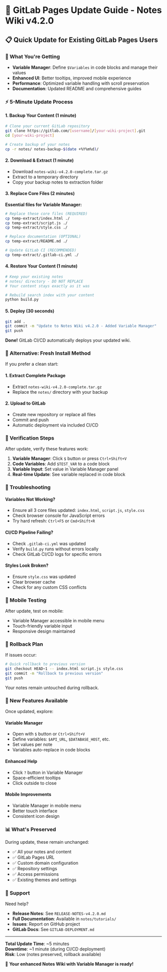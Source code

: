 # 🚀 GitLab Pages Update Guide - Notes Wiki v4.2.0

## 📋 Quick Update for Existing GitLab Pages Users

### 🎯 What You're Getting
- **Variable Manager**: Define `$Variables` in code blocks and manage their values
- **Enhanced UI**: Better tooltips, improved mobile experience
- **Performance**: Optimized variable handling with scroll preservation
- **Documentation**: Updated README and comprehensive guides

### ⚡ 5-Minute Update Process

#### 1. **Backup Your Content** (1 minute)
```bash
# Clone your current GitLab repository
git clone https://gitlab.com/[username]/[your-wiki-project].git
cd [your-wiki-project]

# Create backup of your notes
cp -r notes/ notes-backup-$(date +%Y%m%d)/
```

#### 2. **Download & Extract** (1 minute)
- Download `notes-wiki-v4.2.0-complete.tar.gz`
- Extract to a temporary directory
- Copy your backup notes to extraction folder

#### 3. **Replace Core Files** (2 minutes)
**Essential files for Variable Manager:**
```bash
# Replace these core files (REQUIRED)
cp temp-extract/index.html ./
cp temp-extract/script.js ./
cp temp-extract/style.css ./

# Replace documentation (OPTIONAL)
cp temp-extract/README.md ./

# Update GitLab CI (RECOMMENDED)
cp temp-extract/.gitlab-ci.yml ./
```

#### 4. **Restore Your Content** (1 minute)
```bash
# Keep your existing notes
# notes/ directory - DO NOT REPLACE
# Your content stays exactly as it was

# Rebuild search index with your content
python build.py
```

#### 5. **Deploy** (30 seconds)
```bash
git add .
git commit -m "Update to Notes Wiki v4.2.0 - Added Variable Manager"
git push
```

**Done!** GitLab CI/CD automatically deploys your updated wiki.

### 🔧 Alternative: Fresh Install Method

If you prefer a clean start:

#### 1. **Extract Complete Package**
- Extract `notes-wiki-v4.2.0-complete.tar.gz`
- Replace the `notes/` directory with your backup

#### 2. **Upload to GitLab**
- Create new repository or replace all files
- Commit and push
- Automatic deployment via included CI/CD

### 🎯 Verification Steps

After update, verify these features work:

1. **Variable Manager**: Click `$` button or press `Ctrl+Shift+V`
2. **Code Variables**: Add `$TEST_VAR` to a code block
3. **Variable Input**: Set value in Variable Manager panel
4. **Real-time Update**: See variable replaced in code block

### 🐛 Troubleshooting

#### **Variables Not Working?**
- Ensure all 3 core files updated: `index.html`, `script.js`, `style.css`
- Check browser console for JavaScript errors
- Try hard refresh: `Ctrl+F5` or `Cmd+Shift+R`

#### **CI/CD Pipeline Failing?**
- Check `.gitlab-ci.yml` was updated
- Verify `build.py` runs without errors locally
- Check GitLab CI/CD logs for specific errors

#### **Styles Look Broken?**
- Ensure `style.css` was updated
- Clear browser cache
- Check for any custom CSS conflicts

### 📱 Mobile Testing

After update, test on mobile:
- Variable Manager accessible in mobile menu
- Touch-friendly variable input
- Responsive design maintained

### 🔄 Rollback Plan

If issues occur:

```bash
# Quick rollback to previous version
git checkout HEAD~1 -- index.html script.js style.css
git commit -m "Rollback to previous version"
git push
```

Your notes remain untouched during rollback.

### 🎉 New Features Available

Once updated, explore:

#### **Variable Manager**
- Open with `$` button or `Ctrl+Shift+V`
- Define variables: `$API_URL`, `$DATABASE_HOST`, etc.
- Set values per note
- Variables auto-replace in code blocks

#### **Enhanced Help**
- Click `?` button in Variable Manager
- Space-efficient tooltips
- Click outside to close

#### **Mobile Improvements**
- Variable Manager in mobile menu
- Better touch interface
- Consistent icon design

### 📊 What's Preserved

During update, these remain unchanged:
- ✅ All your notes and content
- ✅ GitLab Pages URL
- ✅ Custom domain configuration
- ✅ Repository settings
- ✅ Access permissions
- ✅ Existing themes and settings

### 🔗 Support

Need help?
- **Release Notes**: See `RELEASE-NOTES-v4.2.0.md`
- **Full Documentation**: Available in `notes/tutorials/`
- **Issues**: Report on GitHub project
- **GitLab Docs**: See `GITLAB-DEPLOYMENT.md`

---

**Total Update Time**: ~5 minutes  
**Downtime**: ~1 minute (during CI/CD deployment)  
**Risk**: Low (notes preserved, rollback available)  

🎯 **Your enhanced Notes Wiki with Variable Manager is ready!** 